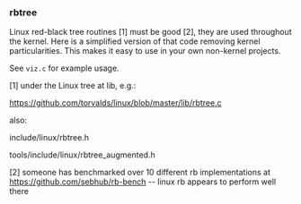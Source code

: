 ### rbtree

Linux red-black tree routines [1] must be good [2], they are used throughout the kernel.
Here is a simplified version of that code removing kernel particularities.
This makes it easy to use in your own non-kernel projects.

See `viz.c` for example usage.

[1] under the Linux tree at lib, e.g.:

https://github.com/torvalds/linux/blob/master/lib/rbtree.c

also:

include/linux/rbtree.h

tools/include/linux/rbtree_augmented.h

[2] someone has benchmarked over 10 different rb implementations at
https://github.com/sebhub/rb-bench
-- linux rb appears to perform well there
